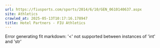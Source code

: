 ```yaml
---
url: https://fiusports.com/sports/2014/6/10/GEN_0610140637.aspx
site: Athletics
crawled_at: 2025-05-13T10:17:16.178947
title: Hotel Partners - FIU Athletics
---
```


Error generating fit markdown: '<' not supported between instances of 'int' and 'str'